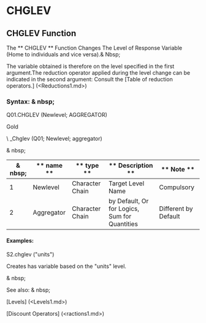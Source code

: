 # CHGLEV

## CHGLEV Function

The ** CHGLEV ** Function Changes The Level of Response Variable (Home to individuals and vice versa).& Nbsp;

The variable obtained is therefore on the level specified in the first argument.The reduction operator applied during the level change can be indicated in the second argument: Consult the [Table of reduction operators.] (<Reductions1.md>)

### Syntax: & nbsp;

Q01.CHGLEV (Newlevel; AGGREGATOR)

Gold

\ _Chglev (Q01; Newlevel; aggregator)

& nbsp;

| & nbsp; | ** name ** | ** type ** | ** Description ** | ** Note ** |
| --- | --- | --- | --- | --- |
| &#49; | Newlevel | Character Chain | Target Level Name | Compulsory |
| &#50; | Aggregator | Character Chain | by Default, Or for Logics, Sum for Quantities | Different by Default |


#### Examples:

S2.chglev ("units")

Creates has variable based on the "units" level.

& nbsp;

See also: & nbsp;

[Levels] (<Levels1.md>)

[Discount Operators] (<ractions1.md>)
